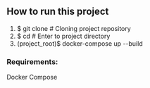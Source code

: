## How to run this project

1. $ git clone <Project A>  # Cloning project repository
2. $ cd <Project A> # Enter to project directory
3. (project_root)$ docker-compose up --build

### Requirements:
Docker Compose
